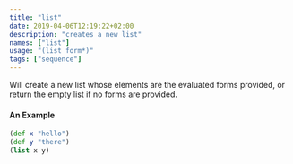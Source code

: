 ```yaml
---
title: "list"
date: 2019-04-06T12:19:22+02:00
description: "creates a new list"
names: ["list"]
usage: "(list form*)"
tags: ["sequence"]
---
```

Will create a new list whose elements are the evaluated forms provided, or return the empty list if no forms are provided.

#### An Example

```clojure
(def x "hello")
(def y "there")
(list x y)
```

